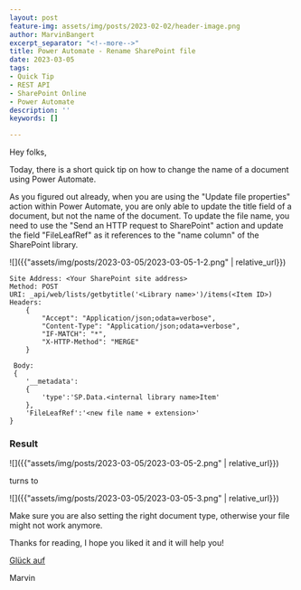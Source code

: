 ```yaml
---
layout: post
feature-img: assets/img/posts/2023-02-02/header-image.png
author: MarvinBangert
excerpt_separator: "<!--more-->"
title: Power Automate - Rename SharePoint file
date: 2023-03-05
tags:
- Quick Tip
- REST API
- SharePoint Online
- Power Automate
description: ''
keywords: []

---
```

Hey folks,

Today, there is a short quick tip on how to change the name of a document using Power Automate.

<!--more-->

As you figured out already, when you are using the "Update file properties" action within Power Automate, you are only able to update the title field of a document, but not the name of the document. To update the file name, you need to use the "Send an HTTP request to SharePoint" action and update the field "FileLeafRef" as it references to the "name column" of the SharePoint library.

![]({{"assets/img/posts/2023-03-05/2023-03-05-1-2.png" | relative_url}})

    Site Address: <Your SharePoint site address>
    Method: POST
    URI: _api/web/lists/getbytitle('<Library name>')/items(<Item ID>)
    Headers:
    	{
     		"Accept": "Application/json;odata=verbose",
      		"Content-Type": "Application/json;odata=verbose",
      		"IF-MATCH": "*",
    		"X-HTTP-Method": "MERGE"
    	}
        
     Body:
     {
        '__metadata':
        {
            'type':'SP.Data.<internal library name>Item'
        },
        'FileLeafRef':'<new file name + extension>'
    }

### Result

![]({{"assets/img/posts/2023-03-05/2023-03-05-2.png" | relative_url}})

turns to

![]({{"assets/img/posts/2023-03-05/2023-03-05-3.png" | relative_url}})

Make sure you are also setting the right document type, otherwise your file might not work anymore.

Thanks for reading, I hope you liked it and it will help you!

[Glück auf](https://en.wikipedia.org/wiki/Gl%C3%BCck_auf)

Marvin
